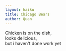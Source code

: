 ```yaml
---
layout: haiku
title: Chicago Bears
author: Quan
---
```

Chicken is on the dish,<br>
looks delicious,<br>
but i haven't done work yet<br>